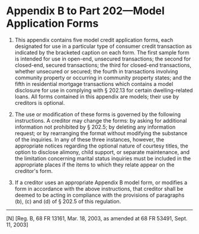 # Appendix B to Part 202—Model Application Forms


1. This appendix contains five model credit application forms, each designated for use in a particular type of consumer credit transaction as indicated by the bracketed caption on each form. The first sample form is intended for use in open-end, unsecured transactions; the second for closed-end, secured transactions; the third for closed-end transactions, whether unsecured or secured; the fourth in transactions involving community property or occurring in community property states; and the fifth in residential mortgage transactions which contains a model disclosure for use in complying with § 202.13 for certain dwelling-related loans. All forms contained in this appendix are models; their use by creditors is optional.


2. The use or modification of these forms is governed by the following instructions. A creditor may change the forms: by asking for additional information not prohibited by § 202.5; by deleting any information request; or by rearranging the format without modifying the substance of the inquiries. In any of these three instances, however, the appropriate notices regarding the optional nature of courtesy titles, the option to disclose alimony, child support, or separate maintenance, and the limitation concerning marital status inquiries must be included in the appropriate places if the items to which they relate appear on the creditor's form.


3. If a creditor uses an appropriate Appendix B model form, or modifies a form in accordance with the above instructions, that creditor shall be deemed to be acting in compliance with the provisions of paragraphs (b), (c) and (d) of § 202.5 of this regulation.



---

[N] [Reg. B, 68 FR 13161, Mar. 18, 2003, as amended at 68 FR 53491, Sept. 11, 2003]






